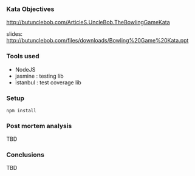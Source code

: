 ### Kata Objectives
http://butunclebob.com/ArticleS.UncleBob.TheBowlingGameKata

slides: http://butunclebob.com/files/downloads/Bowling%20Game%20Kata.ppt

### Tools used
- NodeJS
- jasmine : testing lib
- istanbul : test coverage lib

### Setup

	npm install

### Post mortem analysis
TBD

### Conclusions
TBD



